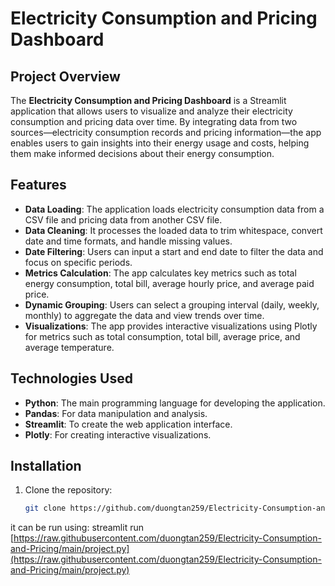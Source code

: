 # Electricity Consumption and Pricing Dashboard

## Project Overview

The **Electricity Consumption and Pricing Dashboard** is a Streamlit application that allows users to visualize and analyze their electricity consumption and pricing data over time. By integrating data from two sources—electricity consumption records and pricing information—the app enables users to gain insights into their energy usage and costs, helping them make informed decisions about their energy consumption.

## Features

- **Data Loading**: The application loads electricity consumption data from a CSV file and pricing data from another CSV file.
- **Data Cleaning**: It processes the loaded data to trim whitespace, convert date and time formats, and handle missing values.
- **Date Filtering**: Users can input a start and end date to filter the data and focus on specific periods.
- **Metrics Calculation**: The app calculates key metrics such as total energy consumption, total bill, average hourly price, and average paid price.
- **Dynamic Grouping**: Users can select a grouping interval (daily, weekly, monthly) to aggregate the data and view trends over time.
- **Visualizations**: The app provides interactive visualizations using Plotly for metrics such as total consumption, total bill, average price, and average temperature.

## Technologies Used

- **Python**: The main programming language for developing the application.
- **Pandas**: For data manipulation and analysis.
- **Streamlit**: To create the web application interface.
- **Plotly**: For creating interactive visualizations.

## Installation

1. Clone the repository:

   ```bash
   git clone https://github.com/duongtan259/Electricity-Consumption-and-Pricing.git
   ```

it can be run using: streamlit run [https://raw.githubusercontent.com/duongtan259/Electricity-Consumption-and-Pricing/main/project.py](https://raw.githubusercontent.com/duongtan259/Electricity-Consumption-and-Pricing/main/project.py)

